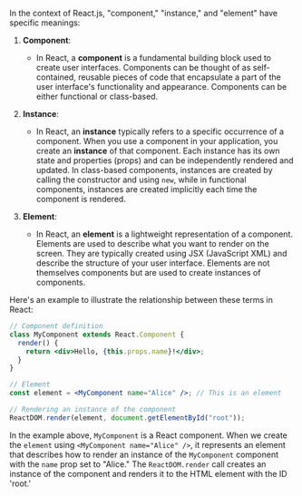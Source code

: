 In the context of React.js, "component," "instance," and "element" have specific meanings:

1. **Component**:

   - In React, a **component** is a fundamental building block used to create user interfaces. Components can be thought of as self-contained, reusable pieces of code that encapsulate a part of the user interface's functionality and appearance. Components can be either functional or class-based.

2. **Instance**:

   - In React, an **instance** typically refers to a specific occurrence of a component. When you use a component in your application, you create an **instance** of that component. Each instance has its own state and properties (props) and can be independently rendered and updated. In class-based components, instances are created by calling the constructor and using `new`, while in functional components, instances are created implicitly each time the component is rendered.

3. **Element**:
   - In React, an **element** is a lightweight representation of a component. Elements are used to describe what you want to render on the screen. They are typically created using JSX (JavaScript XML) and describe the structure of your user interface. Elements are not themselves components but are used to create instances of components.

Here's an example to illustrate the relationship between these terms in React:

```jsx
// Component definition
class MyComponent extends React.Component {
  render() {
    return <div>Hello, {this.props.name}!</div>;
  }
}

// Element
const element = <MyComponent name="Alice" />; // This is an element

// Rendering an instance of the component
ReactDOM.render(element, document.getElementById("root"));
```

In the example above, `MyComponent` is a React component. When we create the `element` using `<MyComponent name="Alice" />`, it represents an element that describes how to render an instance of the `MyComponent` component with the `name` prop set to "Alice." The `ReactDOM.render` call creates an instance of the component and renders it to the HTML element with the ID 'root.'
